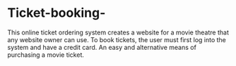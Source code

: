 # Ticket-booking-
This online ticket ordering system creates a website for a movie theatre that any website owner can use. To book tickets, the user must first log into the system and have a credit card. An easy and alternative means of purchasing a movie ticket.
